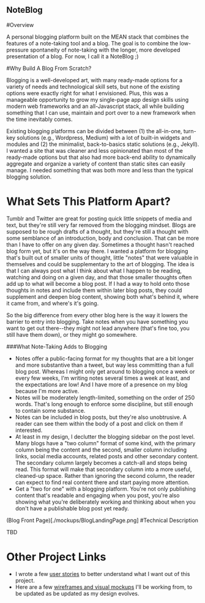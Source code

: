 ## NoteBlog

#Overview

A personal blogging platform built on the MEAN stack that combines the features
of a note-taking tool and a blog. The goal is to combine the low-pressure
spontaneity of note-taking with the longer, more developed presentation of a
blog.  For now, I call it a NoteBlog ;)

#Why Build A Blog From Scratch?

Blogging is a well-developed art, with many ready-made options for a variety of
needs and technological skill sets, but none of the existing options were
exactly right for what I envisioned.  Plus, this was a manageable opportunity to
grow my single-page app design skills using modern web frameworks and an
all-Javascript stack, all while building something that I can use, maintain and
port over to a new framework when the time inevitably comes.

Existing blogging platforms can be divided between (1) the all-in-one, turn-key
solutions (e.g., Wordpress, Medium) with a lot of built-in widgets and modules and (2)
the minimalist, back-to-basics static solutions (e.g., Jekyll). I wanted a
site that was cleaner and less opinionated than most of the ready-made options
but that also had more back-end ability to dynamically aggregate and organize a variety of content
than static sites can easily manage.  I needed something that was both more and
less than the typical blogging solution.

# What Sets This Platform Apart?

Tumblr and Twitter are great for posting quick little snippets of media and text, but
they're still very far removed from the blogging mindset.  Blogs are supposed to
be rough drafts of a thought, but they're still a thought with some semblance of
an introduction, body and conclusion.  That can be more than I have to offer on
any given day.  Sometimes a thought hasn't reached blog 
form yet, but it's on the way there.  I wanted a platform for blogging that's
built out of smaller units of thought, little "notes" that were valuable in
themselves and could be supplementary to the art of blogging. The idea is that I
can always post what I think about what I happen to be reading, watching and
doing on a given day, and that those smaller thoughts often add up to what will
become a blog post.  If I had a way to hold onto those thoughts in notes and include them within later blog posts, they
could supplement and deepen blog content, showing both what's behind it, where
it came from, and where's it's going.

So the big difference from every other blog here is the way it lowers the
barrier to entry into blogging.  Take notes when you have something you want to
get out there--they might not lead anywhere (that's fine too, you still have them down), or they might go somewhere.

###What Note-Taking Adds to Blogging

* Notes offer a public-facing format for my thoughts that are a bit longer and more substantive than a tweet, but way less committing than a full blog post.  Whereas I might only get around to blogging once a week or every few weeks, I'm writing notes several times a week at least, and the expectations are low! And I have more of a presence on my blog because I'm more active.
* Notes  will be moderately length-limited, something on the order of 250 words.  That's long enough to enforce some discipline, but still enough to contain some substance.
* Notes can be included in blog posts, but they're also unobtrusive.  A reader
  can see them within the body of a post and click on them if interested.
* At least in my design, I declutter the blogging sidebar on the post level.  Many blogs have a "two column" format of some
kind, with the primary column being the content and the second, smaller column 
including links, social media accounts, related posts and other secondary
content.  The secondary column largely becomes a catch-all and stops being read. This format will make that secondary column into a more useful,
cleaned-up space. Rather than ignoring the second column, the reader can expect to find real content there and start paying more attention.
* Get a "two for one" with a blogging platform. You're not only publishing
  content that's readable and engaging when you post, you're also showing what you're
deliberately working and thinking about when you don't have a publishable blog
post yet ready.

(Blog Front Page)[./mockups/BlogLandingPage.png]
#Technical Description

TBD

# Other Project Links
* I wrote a few [user stories](./UserStories.md) to better understand what I want out of this project.
* Here are a few [wireframes and visual mockups](./Wireframes.md) I'll be working from, to be
  updated as  be updated as my design evolves.
